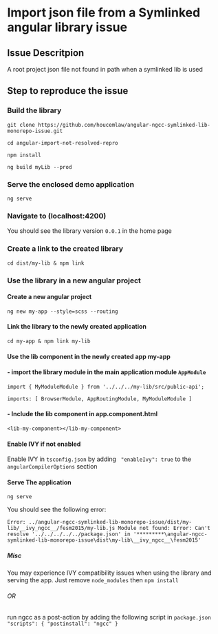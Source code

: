 # Import json file from a Symlinked angular library issue

## Issue Descritpion
A root project json file not found in path when a symlinked lib is used 


## Step to reproduce the issue

### Build the library
`git clone https://github.com/houcemlaw/angular-ngcc-symlinked-lib-monorepo-issue.git`

`cd angular-import-not-resolved-repro`

`npm install`

`ng build myLib --prod`

### Serve the enclosed demo application
`ng serve`

### Navigate to (localhost:4200)

You should see the library version `0.0.1` in the home page


### Create a link to the created library
`cd dist/my-lib & npm link`

### Use the library in a new angular project

#### Create a new angular project

`ng new my-app --style=scss --routing`

#### Link the library to the newly created application
`cd my-app & npm link my-lib`

#### Use the lib component in the newly created app my-app

#### - import the library module in the main application module `AppModule`

`import { MyModuleModule } from '../../../my-lib/src/public-api';`


`imports: [
    BrowserModule,
    AppRoutingModule,
    MyModuleModule
  ]`


#### - Include the lib component in app.component.html
`<lib-my-component></lib-my-component>`

#### Enable IVY if not enabled
Enable IVY in `tsconfig.json` by adding ` "enableIvy": true` to the `angularCompilerOptions` section

#### Serve The application
`ng serve`

You should see the following error:

`Error: ../angular-ngcc-symlinked-lib-monorepo-issue/dist/my-lib/__ivy_ngcc__/fesm2015/my-lib.js
Module not found: Error: Can't resolve '../../../../../package.json' in '*********\angular-ngcc-symlinked-lib-monorepo-issue\dist\my-lib\__ivy_ngcc__\fesm2015'`

##### Misc
You may experience IVY compatibility issues when using the library and serving the app.
Just remove `node_modules` then `npm install`

###### OR

run ngcc as a post-action by adding the following script in `package.json`
`"scripts": {
    "postinstall": "ngcc"
  }`